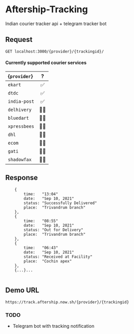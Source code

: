 # Aftership-Tracking
Indian courier tracker api + telegram tracker bot

## Request
```http
GET localhost:3000/{provider}/{trackingid}/
```
#### Currently supported courier services


|    {```provider```}     |    ?    |
|    :----------------    | :-----: |
| ```ekart```             |   ✅    |
| ```dtdc```              |   ✅    |
| ```india-post```        |   ✅    |
| ```delhivery```         |   🤷‍♀️    |
| ```bluedart```          |   🤷‍♀️    |
| ```xpressbees```        |   🤷‍♀️    |
| ```dhl```               |   🤷‍♀️    |
| ```ecom```              |   🤷‍♀️    |
| ```gati```              |   🤷‍♀️    |
| ```shadowfax```         |   🤷‍♀️    |

## Response

```
    {
        time:   "13:04"
        date:   "Sep 10, 2021"
        status: "Successfully Delivered"
        place:  "Trivandrum branch"
    },
    {
        time:   "08:55"
        date:   "Sep 10, 2021"
        status: "Out for Delivery"
        place:  "Trivandrum branch"
    },
    {
        time:   "06:43"
        date:   "Sep 10, 2021"
        status: "Received at Facility"
        place:  "Cochin apex"
    },
    {...}...
    
```
## Demo URL
```
https://track.aftership.now.sh/{provider}/{trackingid}
```
### TODO
- Telegram bot with tracking notification